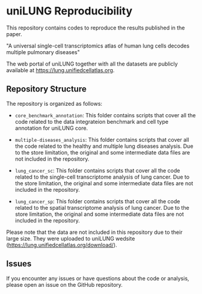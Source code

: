 # uniLUNG Reproducibility
This repository contains codes to reproduce the results published in the paper.

"A universal single-cell transcriptomics atlas of human lung cells decodes multiple pulmonary diseases"

The web portal of uniLUNG together with all the datasets are publicly available at https://lung.unifiedcellatlas.org.

## Repository Structure
The repository is organized as follows:

- `core_benchmark_annotation`: This folder contains scripts that cover all the code related to the data integrateion benchmark and cell type annotation for uniLUNG core.

- `multiple-diseases_analysis`: This folder contains scripts that cover all the code related to the healthy and multiple lung diseases analysis. Due to the store limitation, the original and some intermediate data files are not included in the repository.

- `lung_cancer_sc`: This folder contains scripts that cover all the code related to the single-cell transcriptome analysis of lung cancer. Due to the store limitation, the original and some intermediate data files are not included in the repository.

- `lung_cancer_sp`: This folder contains scripts that cover all the code related to the spatial transcriptome analysis of lung cancer. Due to the store limitation, the original and some intermediate data files are not included in the repository.

Please note that the data are not included in this repository due to their large size. They were uploaded to uniLUNG wedsite (https://lung.unifiedcellatlas.org/download/).

## Issues
If you encounter any issues or have questions about the code or analysis, please open an issue on the GitHub repository. 
